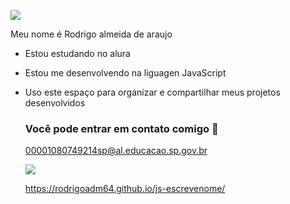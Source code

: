   ![]( https://i.pinimg.com/736x/c7/6e/ad/c76ead57a5063d3ff70dee4ec7cf7e17.jpg)

Meu nome é Rodrigo almeida de araujo

- Estou estudando no alura
- Estou me desenvolvendo na liguagen JavaScript
- Uso este espaço para organizar e compartilhar meus projetos desenvolvidos

  ### Você pode entrar em contato comigo 🖤

  00001080749214sp@al.educacao.sp.gov.br



  ![]( https://media1.tenor.com/m/hOtXYDItfDsAAAAC/sonic-thumbs-up.gif)

  https://rodrigoadm64.github.io/js-escrevenome/
